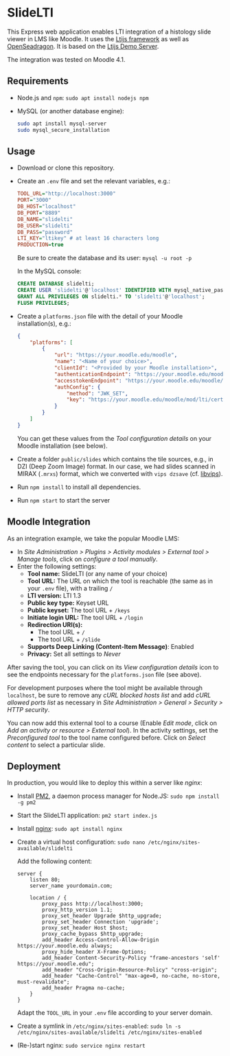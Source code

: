 # SlideLTI

This Express web application enables LTI integration of a histology slide viewer in LMS like Moodle. It uses the [Ltijs framework](https://github.com/Cvmcosta/ltijs) as well as [OpenSeadragon](https://openseadragon.github.io/). It is based on the [Ltijs Demo Server](https://github.com/Cvmcosta/ltijs-demo-server).

The integration was tested on Moodle 4.1.

## Requirements

- Node.js and `npm`: `sudo apt install nodejs npm`

- MySQL (or another database engine): 
	
	```bash
	sudo apt install mysql-server
	sudo mysql_secure_installation
	```

## Usage

- Download or clone this repository.
- Create an `.env` file and set the relevant variables, e.g.:

	```ini
	TOOL_URL="http://localhost:3000"
	PORT="3000"
	DB_HOST="localhost"
	DB_PORT="8889"
	DB_NAME="slidelti"
	DB_USER="slidelti"
	DB_PASS="password"
	LTI_KEY="ltikey" # at least 16 characters long
	PRODUCTION=true
	```

	Be sure to create the database and its user: `mysql -u root -p`

	In the MySQL console:

	```sql
	CREATE DATABASE slidelti;
	CREATE USER 'slidelti'@'localhost' IDENTIFIED WITH mysql_native_password BY 'password';
	GRANT ALL PRIVILEGES ON slidelti.* TO 'slidelti'@'localhost';
	FLUSH PRIVILEGES;
	```

- Create a `platforms.json` file with the detail of your Moodle installation(s), e.g.:

	```json
	{
		"platforms": [
			{
				"url": "https://your.moodle.edu/moodle",
				"name": "<Name of your choice>",
				"clientId": "<Provided by your Moodle installation>",
				"authenticationEndpoint": "https://your.moodle.edu/moodle/mod/lti/auth.php",
				"accesstokenEndpoint": "https://your.moodle.edu/moodle/mod/lti/token.php",
				"authConfig": {
					"method": "JWK_SET",
					"key": "https://your.moodle.edu/moodle/mod/lti/certs.php"
				}
			}
		]
	}
	```

	You can get these values from the *Tool configuration details* on your Moodle installation (see below).

- Create a folder `public/slides` which contains the tile sources, e.g., in DZI (Deep Zoom Image) format. In our case, we had slides scanned in MIRAX (`.mrxs`) format, which we converted with `vips dzsave` (cf. [libvips](https://github.com/libvips/libvips)).

- Run `npm install` to install all dependencies.
- Run `npm start` to start the server

## Moodle Integration

As an integration example, we take the popular Moodle LMS:

- In *Site Administration > Plugins > Activity modules > External tool > Manage tools*, click on *configure a tool manually*.
- Enter the following settings:
	- **Tool name:** SlideLTI (or any name of your choice)
	- **Tool URL:** The URL on which the tool is reachable (the same as in your `.env` file), with a trailing `/`
	- **LTI version:** LTI 1.3
	- **Public key type:** Keyset URL
	- **Public keyset:** The tool URL + `/keys`
	- **Initiate login URL:** The tool URL + `/login`
	- **Redirection URI(s):**
		- The tool URL + `/`
		- The tool URL + `/slide`
	- **Supports Deep Linking (Content-Item Message)**: Enabled
	- **Privacy:** Set all settings to *Never*

After saving the tool, you can click on its *View configuration details* icon to see the endpoints necessary for the `platforms.json` file (see above).

For development purposes where the tool might be available through `localhost`, be sure to remove any *cURL blocked hosts list* and add *cURL allowed ports list* as necessary in *Site Administration > General > Security > HTTP security*.

You can now add this external tool to a course (Enable *Edit mode*, click on *Add an activity or resource > External tool*). In the activity settings, set the *Preconfigured tool* to the tool name configured before. Click on *Select content* to select a particular slide. 

## Deployment

In production, you would like to deploy this within a server like *nginx*:

- Install [PM2](https://pm2.keymetrics.io/), a daemon process manager for Node.JS: `sudo npm install -g pm2`
- Start the SlideLTI application: `pm2 start index.js`
- Install [nginx](https://nginx.org/): `sudo apt install nginx`
- Create a virtual host configuration: `sudo nano /etc/nginx/sites-available/slidelti`

	Add the following content:

	```nginx
	server {
		listen 80;
		server_name yourdomain.com;

		location / {
			proxy_pass http://localhost:3000;
			proxy_http_version 1.1;
			proxy_set_header Upgrade $http_upgrade;
			proxy_set_header Connection 'upgrade';
			proxy_set_header Host $host;
			proxy_cache_bypass $http_upgrade;
			add_header Access-Control-Allow-Origin https://your.moodle.edu always;
			proxy_hide_header X-Frame-Options;
			add_header Content-Security-Policy "frame-ancestors 'self' https://your.moodle.edu";
			add_header "Cross-Origin-Resource-Policy" "cross-origin";
			add_header "Cache-Control" "max-age=0, no-cache, no-store, must-revalidate";
			add_header Pragma no-cache;
		}
	}
	```

	Adapt the `TOOL_URL` in your `.env` file according to your server domain.

- Create a symlink in `/etc/nginx/sites-enabled`: `sudo ln -s /etc/nginx/sites-available/slidelti /etc/nginx/sites-enabled`
- (Re-)start nginx: `sudo service nginx restart`
